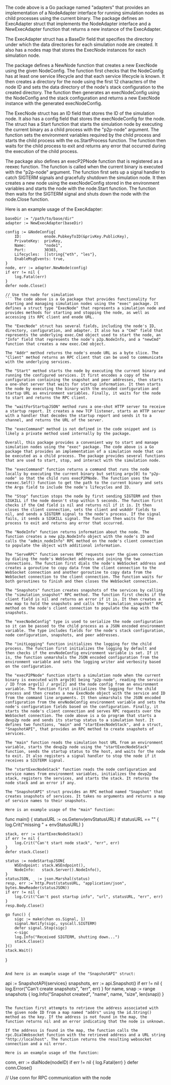 The code above is a Go package named "adapters" that provides an implementation of a NodeAdapter interface for running simulation nodes as child processes using the current binary. The package defines an ExecAdapter struct that implements the NodeAdapter interface and a NewExecAdapter function that returns a new instance of the ExecAdapter.

The ExecAdapter struct has a BaseDir field that specifies the directory under which the data directories for each simulation node are created. It also has a nodes map that stores the ExecNode instances for each simulation node.

The package defines a NewNode function that creates a new ExecNode using the given NodeConfig. The function first checks that the NodeConfig has at least one service lifecycle and that each service lifecycle is known. It then creates a directory for the node using the first 12 characters of the node ID and sets the data directory of the node's stack configuration to the created directory. The function then generates an execNodeConfig using the NodeConfig and the stack configuration and returns a new ExecNode instance with the generated execNodeConfig.

The ExecNode struct has an ID field that stores the ID of the simulation node. It also has a config field that stores the execNodeConfig for the node. The struct has a Start function that starts the simulation node by executing the current binary as a child process with the "p2p-node" argument. The function sets the environment variables required by the child process and starts the child process with the os.StartProcess function. The function then waits for the child process to exit and returns any error that occurred during the execution of the child process.

The package also defines an execP2PNode function that is registered as a reexec function. The function is called when the current binary is executed with the "p2p-node" argument. The function first sets up a signal handler to catch SIGTERM signals and gracefully shutdown the simulation node. It then creates a new node using the execNodeConfig stored in the environment variables and starts the node with the node.Start function. The function then waits for the SIGTERM signal and shuts down the node with the node.Close function.

Here is an example usage of the ExecAdapter:

```
baseDir := "/path/to/base/dir"
adapter := NewExecAdapter(baseDir)

config := &NodeConfig{
    ID:          enode.PubkeyToID(&privKey.PublicKey),
    PrivateKey:  privKey,
    Name:        "node1",
    Port:        30303,
    Lifecycles:  []string{"eth", "les"},
    EnableMsgEvents: true,
}
node, err := adapter.NewNode(config)
if err != nil {
    log.Fatal(err)
}
defer node.Close()

// Use the node for simulation
``` The code above is a Go package that provides functionality for starting and managing simulation nodes using the "exec" package. It defines a struct type "ExecNode" that represents a simulation node and provides methods for starting and stopping the node, as well as accessing its RPC client and enode URL.

The "ExecNode" struct has several fields, including the node's ID, directory, configuration, and adapter. It also has a "Cmd" field that represents the underlying exec.Cmd object used to start the node, an "Info" field that represents the node's p2p.NodeInfo, and a "newCmd" function that creates a new exec.Cmd object.

The "Addr" method returns the node's enode URL as a byte slice. The "Client" method returns an RPC client that can be used to communicate with the underlying services.

The "Start" method starts the node by executing the current binary and running the configured services. It first encodes a copy of the configuration containing the snapshot and peer addresses, then starts a one-shot server that waits for startup information. It then starts the node by executing the binary with the encoded configuration and startup URL as environment variables. Finally, it waits for the node to start and returns the RPC client.

The "waitForStartupJSON" method runs a one-shot HTTP server to receive a startup report. It creates a new TCP listener, starts an HTTP server with a handler that decodes the startup report and sends it to a channel, and returns the URL of the server.

The "execCommand" method is not defined in the code snippet and is likely a private method used internally by the package.

Overall, this package provides a convenient way to start and manage simulation nodes using the "exec" package. The code above is a Go package that provides an implementation of a simulation node that can be executed as a child process. The package provides several functions that are used to start, stop, and interact with the simulation node.

The "execCommand" function returns a command that runs the node locally by executing the current binary but setting argv[0] to "p2p-node" so that the child runs execP2PNode. The function uses the reexec.Self() function to get the path to the current binary and sets the Args field to include the node's lifecycles and ID.

The "Stop" function stops the node by first sending SIGTERM and then SIGKILL if the node doesn't stop within 5 seconds. The function first checks if the Cmd field is nil and returns nil if it is. It then closes the client connection, sets the client and wsAddr fields to nil, and sends a SIGTERM signal to the node's process. If the signal fails, it sends a SIGKILL signal. The function then waits for the process to exit and returns any error that occurred.

The "NodeInfo" function returns information about the node. The function creates a new p2p.NodeInfo object with the node's ID and calls the "admin_nodeInfo" RPC method on the node's client connection to populate the object with additional information.

The "ServeRPC" function serves RPC requests over the given connection by dialing the node's WebSocket address and joining the two connections. The function first dials the node's WebSocket address and creates a goroutine to copy data from the client connection to the WebSocket connection and another goroutine to copy data from the WebSocket connection to the client connection. The function waits for both goroutines to finish and then closes the WebSocket connection.

The "Snapshots" function creates snapshots of the services by calling the "simulation_snapshot" RPC method. The function first checks if the client field is nil and returns an error if it is. It then creates a new map to hold the snapshots and calls the "simulation_snapshot" RPC method on the node's client connection to populate the map with the snapshots.

The "execNodeConfig" type is used to serialize the node configuration so it can be passed to the child process as a JSON encoded environment variable. The type includes fields for the node's stack configuration, node configuration, snapshots, and peer addresses.

The "initLogging" function initializes the logging for the child process. The function first initializes the logging by default and then checks if the envNodeConfig environment variable is set. If it is, the function unmarshals the JSON encoded configuration from the environment variable and sets the logging writer and verbosity based on the configuration.

The "execP2PNode" function starts a simulation node when the current binary is executed with argv[0] being "p2p-node", reading the service / ID from argv[1] / argv[2] and the node config from an environment variable. The function first initializes the logging for the child process and then creates a new ExecNode object with the service and ID from the command line arguments. It then unmarshals the JSON encoded configuration from the envNodeConfig environment variable and sets the node's configuration fields based on the configuration. Finally, it starts the node's client connection and serves RPC requests over the WebSocket connection. The code above is a Go program that starts a devp2p node and sends its startup status to a simulation host. It defines two functions, "main" and "startExecNodeStack", and a struct, "SnapshotAPI", that provides an RPC method to create snapshots of services.

The "main" function reads the simulation host URL from an environment variable, starts the devp2p node using the "startExecNodeStack" function, sends the startup status to the host, and waits for the node to exit. It also registers a signal handler to stop the node if it receives a SIGTERM signal.

The "startExecNodeStack" function reads the node configuration and service names from environment variables, initializes the devp2p stack, registers the services, and starts the stack. It returns the node stack and an error if any.

The "SnapshotAPI" struct provides an RPC method named "Snapshot" that creates snapshots of services. It takes no arguments and returns a map of service names to their snapshots.

Here is an example usage of the "main" function:

```
func main() {
    statusURL := os.Getenv(envStatusURL)
    if statusURL == "" {
        log.Crit("missing " + envStatusURL)
    }

    stack, err := startExecNodeStack()
    if err != nil {
        log.Crit("Can't start node stack", "err", err)
    }
    defer stack.Close()

    status := nodeStartupJSON{
        WSEndpoint: stack.WSEndpoint(),
        NodeInfo:   stack.Server().NodeInfo(),
    }
    statusJSON, _ := json.Marshal(status)
    resp, err := http.Post(statusURL, "application/json", bytes.NewReader(statusJSON))
    if err != nil {
        log.Crit("Can't post startup info", "url", statusURL, "err", err)
    }
    resp.Body.Close()

    go func() {
        sigc := make(chan os.Signal, 1)
        signal.Notify(sigc, syscall.SIGTERM)
        defer signal.Stop(sigc)
        <-sigc
        log.Info("Received SIGTERM, shutting down...")
        stack.Close()
    }()
    stack.Wait()
}
```

And here is an example usage of the "SnapshotAPI" struct:

```
api := SnapshotAPI{services}
snapshots, err := api.Snapshot()
if err != nil {
    log.Error("Can't create snapshots", "err", err)
}
for name, snap := range snapshots {
    log.Info("Snapshot created", "name", name, "size", len(snap))
}
``` The code above is a function that takes a node ID as a parameter and returns a websocket connection to that node using the rpc.DialWebsocket function from the "github.com/ethereum/go-ethereum/rpc" package.

The function first attempts to retrieve the address associated with the given node ID from a map named "addrs" using the id.String() method as the key. If the address is not found in the map, the function returns nil and an error indicating that the node is unknown.

If the address is found in the map, the function calls the rpc.DialWebsocket function with the retrieved address and a URL string "http://localhost". The function returns the resulting websocket connection and a nil error.

Here is an example usage of the function:

```
conn, err := dialNode(nodeID)
if err != nil {
    log.Fatal(err)
}
defer conn.Close()

// Use conn for RPC communication with the node
```